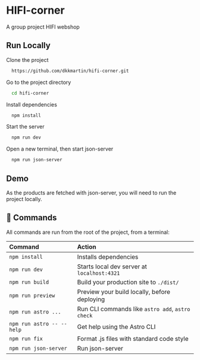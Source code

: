 # HIFI-corner

A group project HIFI webshop


## Run Locally

Clone the project

```bash
  https://github.com/dkkmartin/hifi-corner.git
```

Go to the project directory

```bash
  cd hifi-corner
```

Install dependencies

```bash
  npm install
```

Start the server

```bash
  npm run dev
```

Open a new terminal, then start json-server

```bash
  npm run json-server
```
## Demo

As the products are fetched with json-server, you will need to run the project locally.



## 🧞 Commands

All commands are run from the root of the project, from a terminal:

| Command                   | Action                                           |
| :------------------------ | :----------------------------------------------- |
| `npm install`             | Installs dependencies                            |
| `npm run dev`             | Starts local dev server at `localhost:4321`      |
| `npm run build`           | Build your production site to `./dist/`          |
| `npm run preview`         | Preview your build locally, before deploying     |
| `npm run astro ...`       | Run CLI commands like `astro add`, `astro check` |
| `npm run astro -- --help` | Get help using the Astro CLI                     |
| `npm run fix`             | Format .js files with standard code style        |
| `npm run json-server`     | Run json-server                                  |
